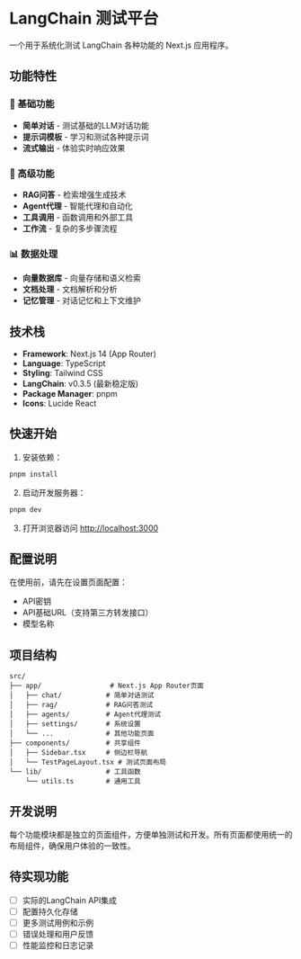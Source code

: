 # LangChain 测试平台

一个用于系统化测试 LangChain 各种功能的 Next.js 应用程序。

## 功能特性

### 🚀 基础功能
- **简单对话** - 测试基础的LLM对话功能
- **提示词模板** - 学习和测试各种提示词
- **流式输出** - 体验实时响应效果

### 🤖 高级功能  
- **RAG问答** - 检索增强生成技术
- **Agent代理** - 智能代理和自动化
- **工具调用** - 函数调用和外部工具
- **工作流** - 复杂的多步骤流程

### 📊 数据处理
- **向量数据库** - 向量存储和语义检索
- **文档处理** - 文档解析和分析
- **记忆管理** - 对话记忆和上下文维护

## 技术栈

- **Framework**: Next.js 14 (App Router)
- **Language**: TypeScript
- **Styling**: Tailwind CSS
- **LangChain**: v0.3.5 (最新稳定版)
- **Package Manager**: pnpm
- **Icons**: Lucide React

## 快速开始

1. 安装依赖：
```bash
pnpm install
```

2. 启动开发服务器：
```bash
pnpm dev
```

3. 打开浏览器访问 [http://localhost:3000](http://localhost:3000)

## 配置说明

在使用前，请先在设置页面配置：
- API密钥
- API基础URL（支持第三方转发接口）
- 模型名称

## 项目结构

```
src/
├── app/                 # Next.js App Router页面
│   ├── chat/           # 简单对话测试
│   ├── rag/            # RAG问答测试
│   ├── agents/         # Agent代理测试
│   ├── settings/       # 系统设置
│   └── ...             # 其他功能页面
├── components/         # 共享组件
│   ├── Sidebar.tsx     # 侧边栏导航
│   └── TestPageLayout.tsx # 测试页面布局
└── lib/                # 工具函数
    └── utils.ts        # 通用工具
```

## 开发说明

每个功能模块都是独立的页面组件，方便单独测试和开发。所有页面都使用统一的布局组件，确保用户体验的一致性。

## 待实现功能

- [ ] 实际的LangChain API集成
- [ ] 配置持久化存储
- [ ] 更多测试用例和示例
- [ ] 错误处理和用户反馈
- [ ] 性能监控和日志记录 
